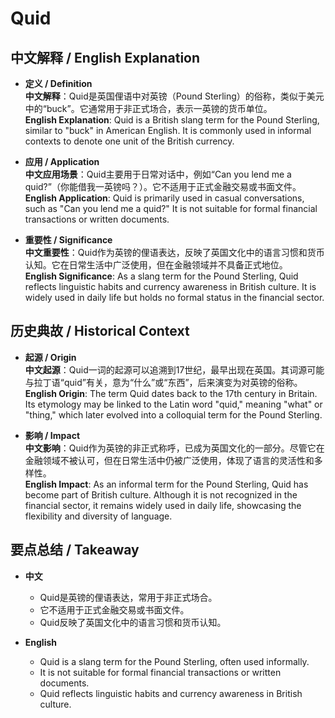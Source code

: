 # Quid

## 中文解释 / English Explanation

* **定义 / Definition**  
  **中文解释**：Quid是英国俚语中对英镑（Pound Sterling）的俗称，类似于美元中的“buck”。它通常用于非正式场合，表示一英镑的货币单位。  
  **English Explanation**: Quid is a British slang term for the Pound Sterling, similar to "buck" in American English. It is commonly used in informal contexts to denote one unit of the British currency.

* **应用 / Application**  
  **中文应用场景**：Quid主要用于日常对话中，例如“Can you lend me a quid?”（你能借我一英镑吗？）。它不适用于正式金融交易或书面文件。  
  **English Application**: Quid is primarily used in casual conversations, such as "Can you lend me a quid?" It is not suitable for formal financial transactions or written documents.

* **重要性 / Significance**  
  **中文重要性**：Quid作为英镑的俚语表达，反映了英国文化中的语言习惯和货币认知。它在日常生活中广泛使用，但在金融领域并不具备正式地位。  
  **English Significance**: As a slang term for the Pound Sterling, Quid reflects linguistic habits and currency awareness in British culture. It is widely used in daily life but holds no formal status in the financial sector.

## 历史典故 / Historical Context

* **起源 / Origin**  
  **中文起源**：Quid一词的起源可以追溯到17世纪，最早出现在英国。其词源可能与拉丁语“quid”有关，意为“什么”或“东西”，后来演变为对英镑的俗称。  
  **English Origin**: The term Quid dates back to the 17th century in Britain. Its etymology may be linked to the Latin word "quid," meaning "what" or "thing," which later evolved into a colloquial term for the Pound Sterling.

* **影响 / Impact**  
  **中文影响**：Quid作为英镑的非正式称呼，已成为英国文化的一部分。尽管它在金融领域不被认可，但在日常生活中仍被广泛使用，体现了语言的灵活性和多样性。  
  **English Impact**: As an informal term for the Pound Sterling, Quid has become part of British culture. Although it is not recognized in the financial sector, it remains widely used in daily life, showcasing the flexibility and diversity of language.

## 要点总结 / Takeaway

* **中文**  
  - Quid是英镑的俚语表达，常用于非正式场合。  
  - 它不适用于正式金融交易或书面文件。  
  - Quid反映了英国文化中的语言习惯和货币认知。

* **English**  
  - Quid is a slang term for the Pound Sterling, often used informally.  
  - It is not suitable for formal financial transactions or written documents.  
  - Quid reflects linguistic habits and currency awareness in British culture.